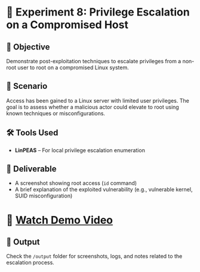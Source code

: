 # 🧪 Experiment 8: Privilege Escalation on a Compromised Host

## 🧠 Objective  
Demonstrate post-exploitation techniques to escalate privileges from a non-root user to root on a compromised Linux system.

## 🏢 Scenario  
Access has been gained to a Linux server with limited user privileges. The goal is to assess whether a malicious actor could elevate to root using known techniques or misconfigurations.

## 🛠️ Tools Used  
- **LinPEAS** – For local privilege escalation enumeration 

## 📄 Deliverable  
- A screenshot showing root access (`id` command)  
- A brief explanation of the exploited vulnerability (e.g., vulnerable kernel, SUID misconfiguration)

#  🎥 [Watch Demo Video](https://drive.google.com/file/d/13PLI752_xCfovaEqzoFeIGgGEv6_USHf/view?usp=drive_link)

## 📁 Output  
Check the `/output` folder for screenshots, logs, and notes related to the escalation process.

